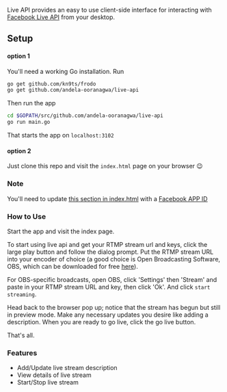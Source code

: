 Live API provides an easy to use client-side interface for interacting with [Facebook Live API](https://developers.facebook.com/docs/videos/live-video/getting-started) from your desktop.

## Setup
#### option 1
You'll need a working Go installation. 
Run 
```bash
go get github.com/kn9ts/frodo
go get github.com/andela-ooranagwa/live-api
```

Then run the app 

```bash
cd $GOPATH/src/github.com/andela-ooranagwa/live-api
go run main.go
```
That starts the app on `localhost:3102`

#### option 2
Just clone this repo and visit the `index.html` page on your browser 😉

### Note
You'll need to update [this section in index.html](https://github.com/andela-ooranagwa/live-api/blob/master/index.html#L69) with a [Facebook APP ID](https://developers.facebook.com/docs/apps/register)

### How to Use
Start the app and visit the index page.

To start using live api and get your RTMP stream url and keys, click the large play button and follow the dialog prompt. Put the RTMP stream URL into your encoder of choice (a good choice is Open Broadcasting Software, OBS, which can be downloaded for free [here](https://obsproject.com/)).

For OBS-specific broadcasts, open OBS, click 'Settings' then 'Stream' and paste in your RTMP stream URL and key, then click 'Ok'. And click `start streaming`.

Head back to the browser pop up; notice that the stream has begun but still in preview mode. Make any necessary updates you desire like adding a description. When you are ready to go live, click the go live button. 

That's all.

### Features
* Add/Update live stream description
* View details of live stream
* Start/Stop live stream 